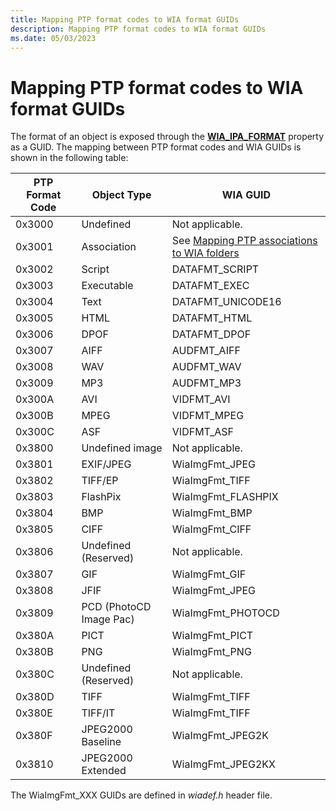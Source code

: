 ```yaml
---
title: Mapping PTP format codes to WIA format GUIDs
description: Mapping PTP format codes to WIA format GUIDs
ms.date: 05/03/2023
---
```


# Mapping PTP format codes to WIA format GUIDs

The format of an object is exposed through the [**WIA_IPA_FORMAT**](./wia-ipa-format.md) property as a GUID. The mapping between PTP format codes and WIA GUIDs is shown in the following table:

| PTP Format Code | Object Type | WIA GUID |
|--|--|--|
| 0x3000 | Undefined | Not applicable. |
| 0x3001 | Association | See [Mapping PTP associations to WIA folders](mapping-ptp-associations-to-wia-folders.md) |
| 0x3002 | Script | DATAFMT_SCRIPT |
| 0x3003 | Executable | DATAFMT_EXEC |
| 0x3004 | Text | DATAFMT_UNICODE16 |
| 0x3005 | HTML | DATAFMT_HTML |
| 0x3006 | DPOF | DATAFMT_DPOF |
| 0x3007 | AIFF | AUDFMT_AIFF |
| 0x3008 | WAV | AUDFMT_WAV |
| 0x3009 | MP3 | AUDFMT_MP3 |
| 0x300A | AVI | VIDFMT_AVI |
| 0x300B | MPEG | VIDFMT_MPEG |
| 0x300C | ASF | VIDFMT_ASF |
| 0x3800 | Undefined image | Not applicable. |
| 0x3801 | EXIF/JPEG | WiaImgFmt_JPEG |
| 0x3802 | TIFF/EP | WiaImgFmt_TIFF |
| 0x3803 | FlashPix | WiaImgFmt_FLASHPIX |
| 0x3804 | BMP | WiaImgFmt_BMP |
| 0x3805 | CIFF | WiaImgFmt_CIFF |
| 0x3806 | Undefined (Reserved) | Not applicable. |
| 0x3807 | GIF | WiaImgFmt_GIF |
| 0x3808 | JFIF | WiaImgFmt_JPEG |
| 0x3809 | PCD (PhotoCD Image Pac) | WiaImgFmt_PHOTOCD |
| 0x380A | PICT | WiaImgFmt_PICT |
| 0x380B | PNG | WiaImgFmt_PNG |
| 0x380C | Undefined (Reserved) | Not applicable. |
| 0x380D | TIFF | WiaImgFmt_TIFF |
| 0x380E | TIFF/IT | WiaImgFmt_TIFF |
| 0x380F | JPEG2000 Baseline | WiaImgFmt_JPEG2K |
| 0x3810 | JPEG2000 Extended | WiaImgFmt_JPEG2KX |

The WiaImgFmt_XXX GUIDs are defined in *wiadef.h* header file.
